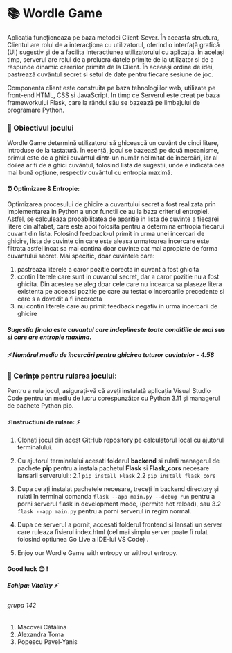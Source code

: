# :books: Wordle Game 

Aplicația funcționeaza pe baza metodei Client-Sever. În aceasta structura, Clientul are rolul de a interacționa cu utilizatorul, oferind o interfață grafică (UI) sugestiv și de a facilita interacțiunea utilizatorului cu aplicația. În același timp, serverul are rolul de a prelucra datele primite de la utilizator si de a răspunde dinamic cererilor primite de la Client. În aceeași ordine de idei,  pastrează cuvântul secret si setul de date pentru fiecare sesiune de joc.

 Componenta client este construita pe baza tehnologiilor web, utilizate pe front-end HTML, CSS si JavaScript. In timp ce Serverul este creat pe baza frameworkului Flask, care la rândul său se bazează pe limbajului de programare Python.


### :pushpin: Obiectivul jocului
 Wordle Game determină utilizatorul să ghicească un cuvânt de cinci litere, introduse de la tastatură. În esență, jocul se bazează pe două mecanisme, primul este de a ghici cuvântul dintr-un număr nelimitat de încercări, iar al doilea ar fi de a ghici cuvântul, folosind lista de sugestii, unde e indicată cea mai bună opțiune, respectiv cuvântul cu entropia maximă. 
 #### :alarm_clock: Optimizare & Entropie:
 Optimizarea procesului de ghicire a cuvantului secret a fost realizata prin implementarea in Python  a unor functii ce au la baza criteriul entropiei. Astfel, se calculeaza probabilitatea de aparitie in lista de cuvinte a fiecarei litere din alfabet, care este apoi folosita pentru a determina entropia fiecarui cuvant din lista. Folosind feedback-ul primit in urma unei incercari de ghicire, lista de cuvinte din care este aleasa urmatoarea incercare este filtrata astfel incat sa mai contina doar cuvinte cat mai apropiate de forma cuvantului secret. Mai specific, doar cuvintele care:  

1. pastreaza literele a caror pozitie corecta in cuvant a fost ghicita 
2. contin literele care sunt in cuvantul secret, dar a caror pozitie nu a fost ghicita. Din acestea se aleg doar cele care nu incearca sa plaseze litera existenta pe aceeasi pozitie pe care au testat o incercarile precedente si care s a dovedit a fi incorecta 
3. nu contin literele care au primit feedback negativ in urma incercarii de ghicire 

##### Sugestia finala este cuvantul care indeplineste toate conditiile de mai sus si care are entropie maxima.
##### :zap: Numărul mediu de încercări pentru ghicirea tuturor cuvintelor - 4.58
 

### :scroll: Cerințe pentru rularea jocului:

Pentru a rula jocul, asigurați-vă că aveți instalată aplicația Visual Studio Code pentru un mediu de lucru corespunzător cu Python 3.11 și managerul de pachete Python pip. 

#### :zap:Instructiuni de rulare: :zap:

1. Clonați jocul din acest GitHub repository pe calculatorul local cu ajutorul terminalului.
2. Cu ajutorul terminalului acesati folderul **backend** si rulati managerul de pachete **pip** pentru a instala pachetul **Flask** si **Flask_cors** necesare lansarii serverului::
  2.1 ```pip install Flask```
  2.2 ```pip install flask_cors```
  
3. Dupa ce ați instalat pachetele necesare, treceți in backend directory și rulati în terminal comanda `flask --app main.py --debug run` pentru a porni serverul flask in development mode, (permite hot reload),  sau 3.2 ```flask --app main.py``` pentru a porni serverul in regim normal. 
4. Dupa ce serverul a pornit, accesati folderul frontend si lansati un server care ruleaza fisierul index.html (cel mai simplu server poate fi rulat folosind optiunea Go Live a IDE-lui VS Code) .
5. Enjoy our Wordle Game with entropy or without entropy.

#### Good luck :blush: !  
##### Echipa: Vitality :zap:
###### grupa 142
1. Macovei Cătălina
2. Alexandra Toma
3. Popescu Pavel-Yanis
